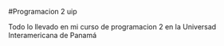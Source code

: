 #Programacion 2 uip

Todo lo llevado en mi curso de programacion 2 en la Universad Interamericana de Panamá
